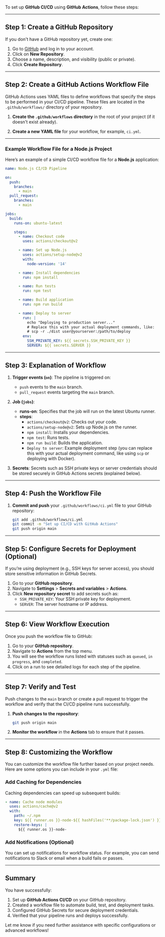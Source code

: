 To set up **GitHub CI/CD** using **GitHub Actions**, follow these steps:

---

## Step 1: Create a GitHub Repository

If you don't have a GitHub repository yet, create one:

1. Go to [GitHub](https://github.com/) and log in to your account.
2. Click on **New Repository**.
3. Choose a name, description, and visibility (public or private).
4. Click **Create Repository**.

---

## Step 2: Create a GitHub Actions Workflow File

GitHub Actions uses YAML files to define workflows that specify the steps to be performed in your CI/CD pipeline. These files are located in the `.github/workflows/` directory of your repository.

1. **Create the `.github/workflows` directory** in the root of your project (if it doesn't exist already).

2. **Create a new YAML file** for your workflow, for example, `ci.yml`.

---

### Example Workflow File for a Node.js Project

Here’s an example of a simple CI/CD workflow file for a **Node.js** application:

```yaml
name: Node.js CI/CD Pipeline

on:
  push:
    branches:
      - main
  pull_request:
    branches:
      - main

jobs:
  build:
    runs-on: ubuntu-latest

    steps:
      - name: Checkout code
        uses: actions/checkout@v2

      - name: Set up Node.js
        uses: actions/setup-node@v2
        with:
          node-version: '14'

      - name: Install dependencies
        run: npm install

      - name: Run tests
        run: npm test

      - name: Build application
        run: npm run build

      - name: Deploy to server
        run: |
          echo "Deploying to production server..."
          # Replace this with your actual deployment commands, like:
          # scp -r ./dist user@yourserver:/path/to/deploy
        env:
          SSH_PRIVATE_KEY: ${{ secrets.SSH_PRIVATE_KEY }}
          SERVER: ${{ secrets.SERVER }}
```

---

## Step 3: Explanation of Workflow

1. **Trigger events (`on`)**: The pipeline is triggered on:
   - `push` events to the `main` branch.
   - `pull_request` events targeting the `main` branch.

2. **Job (`jobs`)**:
   - **runs-on**: Specifies that the job will run on the latest Ubuntu runner.
   - **steps**:
     - `actions/checkout@v2`: Checks out your code.
     - `actions/setup-node@v2`: Sets up Node.js on the runner.
     - `npm install`: Installs your dependencies.
     - `npm test`: Runs tests.
     - `npm run build`: Builds the application.
     - `Deploy to server`: Example deployment step (you can replace this with your actual deployment command, like using `scp` or deploying with Docker).

3. **Secrets**: Secrets such as SSH private keys or server credentials should be stored securely in GitHub Actions secrets (explained below).

---

## Step 4: Push the Workflow File

1. **Commit and push** your `.github/workflows/ci.yml` file to your GitHub repository:

   ```bash
   git add .github/workflows/ci.yml
   git commit -m "Set up CI/CD with GitHub Actions"
   git push origin main
   ```

---

## Step 5: Configure Secrets for Deployment (Optional)

If you’re using deployment (e.g., SSH keys for server access), you should store sensitive information in GitHub Secrets.

1. Go to your **GitHub repository**.
2. Navigate to **Settings** > **Secrets and variables** > **Actions**.
3. Click **New repository secret** to add secrets such as:
   - `SSH_PRIVATE_KEY`: Your SSH private key for deployment.
   - `SERVER`: The server hostname or IP address.

---

## Step 6: View Workflow Execution

Once you push the workflow file to GitHub:

1. Go to your **GitHub repository**.
2. Navigate to **Actions** from the top menu.
3. You will see the workflow runs listed with statuses such as `queued`, `in progress`, and `completed`.
4. Click on a run to see detailed logs for each step of the pipeline.

---

## Step 7: Verify and Test

Push changes to the `main` branch or create a pull request to trigger the workflow and verify that the CI/CD pipeline runs successfully.

1. **Push changes to the repository**:
   ```bash
   git push origin main
   ```

2. **Monitor the workflow** in the **Actions** tab to ensure that it passes.

---

## Step 8: Customizing the Workflow

You can customize the workflow file further based on your project needs. Here are some options you can include in your `.yml` file:

### Add Caching for Dependencies

Caching dependencies can speed up subsequent builds:

```yaml
- name: Cache node modules
  uses: actions/cache@v2
  with:
    path: ~/.npm
    key: ${{ runner.os }}-node-${{ hashFiles('**/package-lock.json') }}
    restore-keys: |
      ${{ runner.os }}-node-
```

### Add Notifications (Optional)

You can set up notifications for workflow status. For example, you can send notifications to Slack or email when a build fails or passes.

---

## Summary

You have successfully:
1. Set up **GitHub Actions CI/CD** on your GitHub repository.
2. Created a workflow file to automate build, test, and deployment tasks.
3. Configured GitHub Secrets for secure deployment credentials.
4. Verified that your pipeline runs and deploys successfully.

Let me know if you need further assistance with specific configurations or advanced workflows!